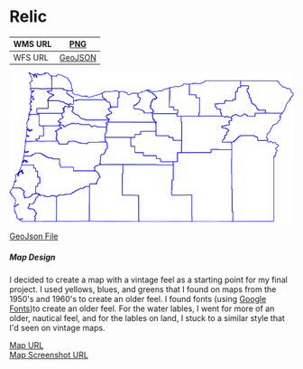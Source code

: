# Relic

   WMS URL | [PNG](http://localhost:8080/geoserver/orct/wms?service=WMS&version=1.1.0&request=GetMap&layers=orct:ore_counties&styles=&bbox=-124.56670504390223,41.991794810535794,-116.46326242572455,46.23731681568611&width=768&height=402&srs=EPSG:4326&format=image%2Fpng)
  --------|----------
   WFS URL | [GeoJSON](http://localhost:8080/geoserver/orct/ows?service=WFS&version=1.0.0&request=GetFeature&typeName=orct:ore_counties&maxFeatures=50&outputFormat=application%2Fjson)

![PNG Screenshot](/img/orct-ore_counties.png)

[GeoJson File](/assets/geoserver-GetFeature.geojson)  

##### Map Design
I decided to create a map with a vintage feel as a starting point for my final project. I used yellows, blues, and greens that I found
on maps from the 1950's and 1960's to create an older feel. I found fonts (using [Google Fonts]())to create an 
older feel. For the water lables, I went for more of an older, nautical feel, and for the lables on
land, I stuck to a similar style that I'd seen on vintage maps.

[Map URL](https://jillianpihulak.github.io/relic/index.html)  
[Map Screenshot URL](https://jillianpihulak.github.io/relic/img/Capture.PNG)